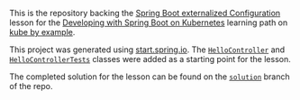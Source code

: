 This is the repository backing the [Spring Boot externalized Configuration](https://kubebyexample.com/en/learning-paths/<<NEED_TO_FILL_THIS_IN>>) lesson for the [Developing with Spring Boot on Kubernetes](https://kubebyexample.com/en/learning-paths/developing-spring-boot-kubernetes) learning path on [kube by example](https://kubebyexample.com).

This project was generated using [start.spring.io](https://start.spring.io). The [`HelloController`](src/main/java/org/acme/externalconfig/rest/HelloController.java) and [`HelloControllerTests`](src/test/java/org/acme/externalconfig/rest/HelloControllerTests.java) classes were added as a starting point for the lesson.

The completed solution for the lesson can be found on the [`solution`](https://github.com/RedHat-Middleware-Workshops/spring-jkube-external-config/tree/solution) branch of the repo.